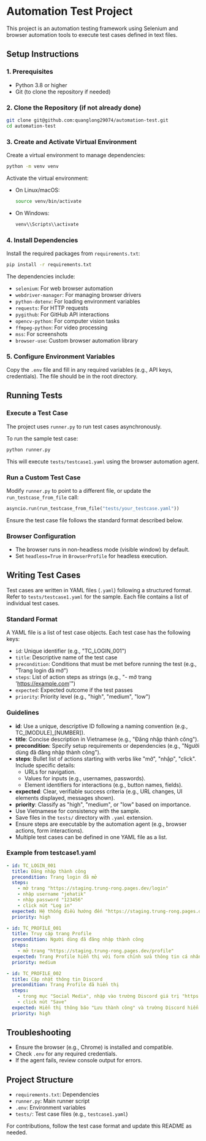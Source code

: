 # Automation Test Project

This project is an automation testing framework using Selenium and browser automation tools to execute test cases defined in text files.

## Setup Instructions

### 1. Prerequisites
- Python 3.8 or higher
- Git (to clone the repository if needed)

### 2. Clone the Repository (if not already done)
```bash
git clone git@github.com:quanglong29074/automation-test.git
cd automation-test
```

### 3. Create and Activate Virtual Environment
Create a virtual environment to manage dependencies:
```bash
python -m venv venv
```

Activate the virtual environment:
- On Linux/macOS:
  ```bash
  source venv/bin/activate
  ```
- On Windows:
  ```bash
  venv\\Scripts\\activate
  ```

### 4. Install Dependencies
Install the required packages from `requirements.txt`:
```bash
pip install -r requirements.txt
```

The dependencies include:
- `selenium`: For web browser automation
- `webdriver-manager`: For managing browser drivers
- `python-dotenv`: For loading environment variables
- `requests`: For HTTP requests
- `pygithub`: For GitHub API interactions
- `opencv-python`: For computer vision tasks
- `ffmpeg-python`: For video processing
- `mss`: For screenshots
- `browser-use`: Custom browser automation library

### 5. Configure Environment Variables
Copy the `.env` file and fill in any required variables (e.g., API keys, credentials). The file should be in the root directory.

## Running Tests

### Execute a Test Case
The project uses `runner.py` to run test cases asynchronously.

To run the sample test case:
```bash
python runner.py
```

This will execute `tests/testcase1.yaml` using the browser automation agent.

### Run a Custom Test Case
Modify `runner.py` to point to a different file, or update the `run_testcase_from_file` call:
```python
asyncio.run(run_testcase_from_file("tests/your_testcase.yaml"))
```

Ensure the test case file follows the standard format described below.

### Browser Configuration
- The browser runs in non-headless mode (visible window) by default.
- Set `headless=True` in `BrowserProfile` for headless execution.

## Writing Test Cases

Test cases are written in YAML files (`.yaml`) following a structured format. Refer to `tests/testcase1.yaml` for the sample. Each file contains a list of individual test cases.

### Standard Format

A YAML file is a list of test case objects. Each test case has the following keys:

- `id`: Unique identifier (e.g., "TC_LOGIN_001")
- `title`: Descriptive name of the test case
- `precondition`: Conditions that must be met before running the test (e.g., "Trang login đã mở")
- `steps`: List of action steps as strings (e.g., "- mở trang 'https://example.com'")
- `expected`: Expected outcome if the test passes
- `priority`: Priority level (e.g., "high", "medium", "low")

### Guidelines
- **id**: Use a unique, descriptive ID following a naming convention (e.g., TC_[MODULE]_[NUMBER]).
- **title**: Concise description in Vietnamese (e.g., "Đăng nhập thành công").
- **precondition**: Specify setup requirements or dependencies (e.g., "Người dùng đã đăng nhập thành công").
- **steps**: Bullet list of actions starting with verbs like "mở", "nhập", "click". Include specific details:
  - URLs for navigation.
  - Values for inputs (e.g., usernames, passwords).
  - Element identifiers for interactions (e.g., button names, fields).
- **expected**: Clear, verifiable success criteria (e.g., URL changes, UI elements displayed, messages shown).
- **priority**: Classify as "high", "medium", or "low" based on importance.
- Use Vietnamese for consistency with the sample.
- Save files in the `tests/` directory with `.yaml` extension.
- Ensure steps are executable by the automation agent (e.g., browser actions, form interactions).
- Multiple test cases can be defined in one YAML file as a list.

### Example from testcase1.yaml
```yaml
- id: TC_LOGIN_001
  title: Đăng nhập thành công
  precondition: Trang login đã mở
  steps:
    - mở trang "https://staging.trung-rong.pages.dev/login"
    - nhập username "jehatik"
    - nhập password "123456"
    - click nút "Log in"
  expected: Hệ thống điều hướng đến "https://staging.trung-rong.pages.dev/" và hiển thị Dashboard
  priority: high

- id: TC_PROFILE_001
  title: Truy cập trang Profile
  precondition: Người dùng đã đăng nhập thành công
  steps:
    - mở trang "https://staging.trung-rong.pages.dev/profile"
  expected: Trang Profile hiển thị với form chỉnh sửa thông tin cá nhân
  priority: medium

- id: TC_PROFILE_002
  title: Cập nhật thông tin Discord
  precondition: Trang Profile đã hiển thị
  steps:
    - trong mục "Social Media", nhập vào trường Discord giá trị "https://discord.gg/discord-test"
    - click nút "Save"
  expected: Hiển thị thông báo "Lưu thành công" và trường Discord hiển thị giá trị vừa nhập
  priority: high
```

## Troubleshooting
- Ensure the browser (e.g., Chrome) is installed and compatible.
- Check `.env` for any required credentials.
- If the agent fails, review console output for errors.

## Project Structure
- `requirements.txt`: Dependencies
- `runner.py`: Main runner script
- `.env`: Environment variables
- `tests/`: Test case files (e.g., `testcase1.yaml`)

For contributions, follow the test case format and update this README as needed.
